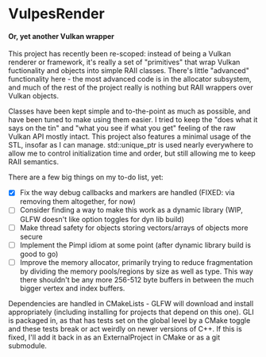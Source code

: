 # VulpesRender
#### Or, yet another Vulkan wrapper

This project has recently been re-scoped: instead of being a Vulkan renderer or 
framework, it's really a set of "primitives" that wrap Vulkan fuctionality and
objects into simple RAII classes. There's little "advanced" functionality here - 
the most advanced code is in the allocator subsystem, and much of the rest of the
project really is nothing but RAII wrappers over Vulkan objects.

Classes have been kept simple and to-the-point as much as possible, and have been
tuned to make using them easier. I tried to keep the "does what it says on the tin"
and "what you see if what you get" feeling of the raw Vulkan API mostly intact.
This project also features a minimal usage of the STL, insofar as I can manage. 
std::unique_ptr is used nearly everywhere to allow me to control initialization time and order, 
but still allowing me to keep RAII semantics.

There are a few big things on my to-do list, yet:
- [x] Fix the way debug callbacks and markers are handled (FIXED: via removing them altogether, for now)
- [ ] Consider finding a way to make this work as a dynamic library (WIP, GLFW doesn't like option toggles for dyn lib build)
- [ ] Make thread safety for objects storing vectors/arrays of objects more secure
- [ ] Implement the Pimpl idiom at some point (after dynamic library build is good to go)
- [ ] Improve the memory allocator, primarily trying to reduce fragmentation by dividing the memory pools/regions by size as well as type. This way there shouldn't be any more 256-512 byte buffers in between the much bigger vertex and index buffers.

Dependencies are handled in CMakeLists - GLFW will download and install
appropriately (including installing for projects that depend on this one). GLI is packaged in, as that has tests set on the global level by a CMake toggle and these tests break or act weirdly on newer versions of C++. If this is fixed, I'll add it back in as an ExternalProject in CMake or as a git submodule.
